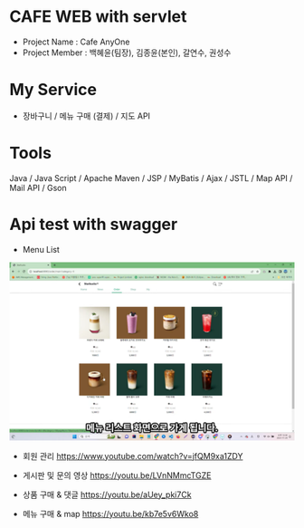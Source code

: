 # CAFE WEB with servlet

- Project Name : Cafe AnyOne
- Project Member : 백혜윤(팀장), 김종윤(본인), 갈연수, 권성수

# My Service

- 장바구니 / 메뉴 구매 (결제) / 지도 API

# Tools

Java / Java Script / Apache Maven / JSP / MyBatis / Ajax / JSTL / Map API / Mail API / Gson

# Api test with swagger

- Menu List

![api 목록](./readMeImgs/menulist.png)

- 회원 관리
  https://www.youtube.com/watch?v=jfQM9xa1ZDY

- 게시판 및 문의 영상
  https://youtu.be/LVnNMmcTGZE

- 상품 구매 & 댓글
  https://youtu.be/aUey_pki7Ck

- 메뉴 구매 & map
  https://youtu.be/kb7e5v6Wko8
